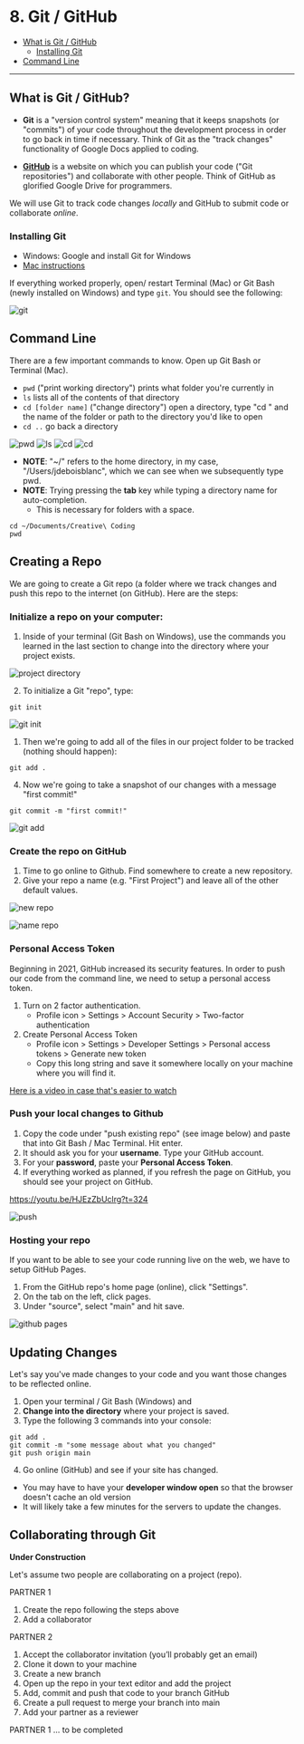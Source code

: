 
# 8. Git / GitHub

- [What is Git / GitHub](#what-is-git--github)
  - [Installing Git](#installing-git)
- [Command Line](#command-line)


---
## What is Git / GitHub?

- **Git** is a "version control system" meaning that it keeps snapshots (or "commits") of your code throughout the development process in order to go back in time if necessary. Think of Git as the "track changes" functionality of Google Docs applied to coding.

- **[GitHub](https://github.com/)** is a website on which you can publish your code ("Git repositories") and collaborate with other people. Think of GitHub as glorified Google Drive for programmers.

We will use Git to track code changes _locally_ and GitHub to submit code or collaborate _online_. 

### Installing Git
- Windows: Google and install Git for Windows
- [Mac instructions](https://docs.google.com/document/d/1IBXKul-zRLoXd0oKSW-oWcQ7NXBhb4BvgKidZhFVnfk/edit?usp=sharing)

If everything worked properly, open/ restart Terminal (Mac) or Git Bash (newly installed on Windows) and type `git`. You should see the following:

![git](assets/git.png)

## Command Line
There are a few important commands to know. Open up Git Bash or Terminal (Mac). 

* `pwd` ("print working directory") prints what folder you're currently in
* `ls` lists all of the contents of that directory
* `cd [folder name]` ("change directory") open a directory, type "cd " and the name of the folder or path to the directory you'd like to open
* `cd ..` go back a directory

![pwd](assets/pwd.png)
![ls](assets/ls.png)
![cd](assets/cd.png)
![cd](assets/cdback.png)
 
- **NOTE**: "~/" refers to the home directory, in my case, "/Users/jdeboisblanc", which we can see when we subsequently type pwd.
- **NOTE**: Trying pressing the **tab** key while typing a directory name for auto-completion. 
  - This is necessary for folders with a space.
 
```console
cd ~/Documents/Creative\ Coding
pwd
```

## Creating a Repo
We are going to create a Git repo (a folder where we track changes and push this repo to the internet (on GitHub). Here are the steps:

### Initialize a repo on your computer:
1. Inside of your terminal (Git Bash on Windows), use the commands you learned in the last section to change into the directory where your project exists.

![project directory]()

2. To initialize a Git "repo", type:

```console
git init
```

![git init](assets/gitinit.png)

1. Then we're going to add all of the files in our project folder to be tracked (nothing should happen):

```console
git add .
```

4. Now we're going to take a snapshot of our changes with a message "first commit!"

```
git commit -m "first commit!"
```

![git add](assets/gitinit.png)

### Create the repo on GitHub
1.  Time to go online to Github. Find somewhere to create a new repository.
2. Give your repo a name (e.g. "First Project") and leave all of the other default values.

![new repo](assets/new.png)

![name repo](assets/name.png)

### Personal Access Token
Beginning in 2021, GitHub increased its security features. In order to push our code from the command line, we need to setup a personal access token.

1. Turn on 2 factor authentication.
   * Profile icon > Settings > Account Security > Two-factor authentication
2. Create Personal Access Token
   * Profile icon > Settings > Developer Settings > Personal access tokens > Generate new token
   * Copy this long string and save it somewhere locally on your machine where you will find it.

[Here is a video in case that's easier to watch](https://youtu.be/HJEzZbUclrg?t=324)


### Push your local changes to Github
1. Copy the code under "push existing repo" (see image below) and paste that into Git Bash / Mac Terminal. Hit enter.
2. It should ask you for your **username**. Type your GitHub account.
3. For your **password**, paste your **Personal Access Token**. 
4. If everything worked as planned, if you refresh the page on GitHub, you should see your project on GitHub.

https://youtu.be/HJEzZbUclrg?t=324

 ![push](assets/push.png)

### Hosting your repo
If you want to be able to see your code running live on the web, we have to setup GitHub Pages.

1. From the GitHub repo's home page (online), click "Settings".
2. On the tab on the left, click pages.
3. Under "source", select "main" and hit save.

![github pages](assets/githubpages.png)

## Updating Changes
Let's say you've made changes to your code and you want those changes to be reflected online.

1. Open your terminal / Git Bash (Windows) and 
2. **Change into the directory** where your project is saved.
3. Type the following 3 commands into your console:

```console
git add .
git commit -m "some message about what you changed"
git push origin main
```

4. Go online (GitHub) and see if your site has changed. 
* You may have to have your **developer window open** so that the browser doesn't cache an old version
* It will likely take a few minutes for the servers to update the changes.

## Collaborating through Git

**Under Construction**

Let's assume two people are collaborating on a project (repo). 

PARTNER 1
1. Create the repo following the steps above
2. Add a collaborator

PARTNER 2
1. Accept the collaborator invitation (you’ll probably get an email)
2. Clone it down to your machine
3. Create a new branch
4. Open up the repo in your text editor and add the project
5. Add, commit and push that code to your branch GitHub
6. Create a pull request to merge your branch into main
7. Add your partner as a reviewer

PARTNER 1
... to be completed
